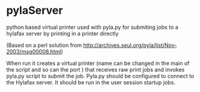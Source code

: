 pylaServer
==========

python based virtual printer used with pyla.py for submiting jobs to a hylafax server by printing in a printer directly

(Based on a perl solution from http://archives.seul.org/pyla/list/Nov-2003/msg00008.html)

When run it creates a virtual printer (name can be changed in the main of the script and so can the port ) that receives raw print jobs and invokes pyla.py script to submit the job. Pyla.py should be configured to connect to the Hylafax server. It should be run in the user session startup jobs.
